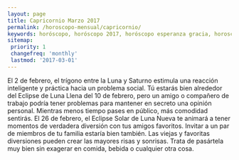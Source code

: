 ```yaml
---
layout: page
title: Capricornio Marzo 2017 
permalink: /horoscopo-mensual/capricornio/
keywords: horóscopo, horóscopo 2017, horóscopo esperanza gracia, horoscop, horóscopos gratis, horoscopo capricornio, horoscopo capricornio 2017, Tarot, Astrologia, Zodíaco, capricornio, horoscopo gratis, horoscopo del mes 
sitemap:
 priority: 1
 changefreq: 'monthly'
 lastmod: '2017-03-01'
---
```


 El 2 de febrero, el trígono entre la Luna y Saturno estimula una reacción inteligente y práctica hacia un problema social. Tú estarás bien alrededor del Eclipse de Luna Llena del 10 de febrero, pero un amigo o compañero de trabajo podría tener problemas para mantener en secreto una opinión personal. Mientras menos tiempo pases en público, más comodidad sentirás. El 26 de febrero, el Eclipse Solar de Luna Nueva te animará a tener momentos de verdadera diversión con tus amigos favoritos. Invitar a un par de miembros de tu familia estaría bien también. Las viejas y favoritas diversiones pueden crear las mayores risas y sonrisas. Trata de pasártela muy bien sin exagerar en comida, bebida o cualquier otra cosa.
